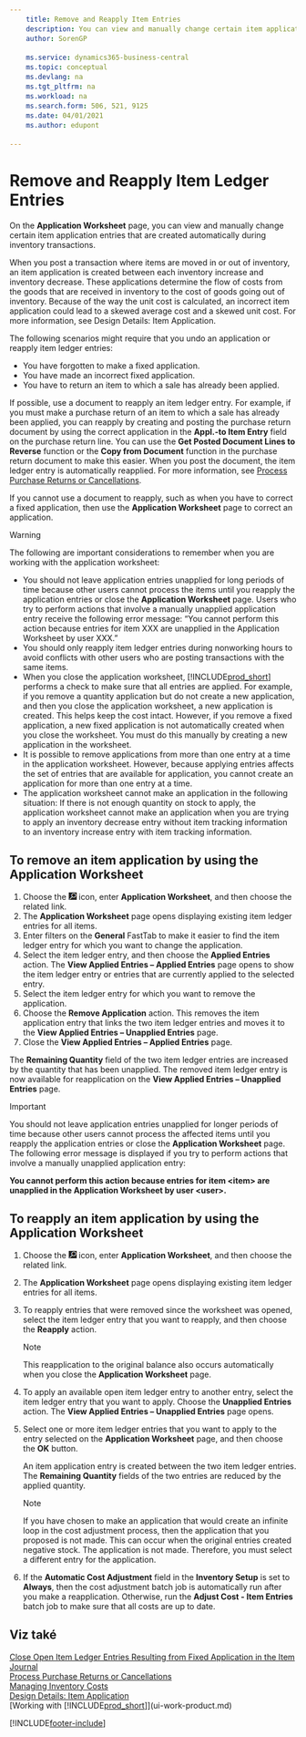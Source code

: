 ```yaml
---
    title: Remove and Reapply Item Entries
    description: You can view and manually change certain item application entries that are created automatically during inventory transactions.
    author: SorenGP

    ms.service: dynamics365-business-central
    ms.topic: conceptual
    ms.devlang: na
    ms.tgt_pltfrm: na
    ms.workload: na
    ms.search.form: 506, 521, 9125
    ms.date: 04/01/2021
    ms.author: edupont

---
```

# Remove and Reapply Item Ledger Entries
On the **Application Worksheet** page, you can view and manually change certain item application entries that are created automatically during inventory transactions.

When you post a transaction where items are moved in or out of inventory, an item application is created between each inventory increase and inventory decrease. These applications determine the flow of costs from the goods that are received in inventory to the cost of goods going out of inventory. Because of the way the unit cost is calculated, an incorrect item application could lead to a skewed average cost and a skewed unit cost. For more information, see Design Details: Item Application.

The following scenarios might require that you undo an application or reapply item ledger entries:

- You have forgotten to make a fixed application.
- You have made an incorrect fixed application.
- You have to return an item to which a sale has already been applied.

If possible, use a document to reapply an item ledger entry. For example, if you must make a purchase return of an item to which a sale has already been applied, you can reapply by creating and posting the purchase return document by using the correct application in the **Appl.-to Item Entry** field on the purchase return line. You can use the **Get Posted Document Lines to Reverse** function or the **Copy from Document** function in the purchase return document to make this easier. When you post the document, the item ledger entry is automatically reapplied. For more information, see [Process Purchase Returns or Cancellations](purchasing-how-process-purchase-returns-cancellations.md).

If you cannot use a document to reapply, such as when you have to correct a fixed application, then use the **Application Worksheet** page to correct an application.

> [!Warning]  
> The following are important considerations to remember when you are working with the application worksheet:
> - You should not leave application entries unapplied for long periods of time because other users cannot process the items until you reapply the application entries or close the **Application Worksheet** page. Users who try to perform actions that involve a manually unapplied application entry receive the following error message: “You cannot perform this action because entries for item XXX are unapplied in the Application Worksheet by user XXX.”
> - You should only reapply item ledger entries during nonworking hours to avoid conflicts with other users who are posting transactions with the same items.
> - When you close the application worksheet, [!INCLUDE[prod_short](includes/prod_short.md)] performs a check to make sure that all entries are applied. For example, if you remove a quantity application but do not create a new application, and then you close the application worksheet, a new application is created. This helps keep the cost intact. However, if you remove a fixed application, a new fixed application is not automatically created when you close the worksheet. You must do this manually by creating a new application in the worksheet.
> - It is possible to remove applications from more than one entry at a time in the application worksheet. However, because applying entries affects the set of entries that are available for application, you cannot create an application for more than one entry at a time.
> - The application worksheet cannot make an application in the following situation: If there is not enough quantity on stock to apply, the application worksheet cannot make an application when you are trying to apply an inventory decrease entry without item tracking information to an inventory increase entry with item tracking information.

## To remove an item application by using the Application Worksheet

1. Choose the ![Lightbulb that opens the Tell Me feature 1.](media/ui-search/search_small.png "Tell me what you want to do") icon, enter **Application Worksheet**, and then choose the related link.
2. The **Application Worksheet** page opens displaying existing item ledger entries for all items.
3. Enter filters on the **General** FastTab to make it easier to find the item ledger entry for which you want to change the application.
4. Select the item ledger entry, and then choose the **Applied Entries** action. The **View Applied Entries – Applied Entries** page opens to show the item ledger entry or entries that are currently applied to the selected entry.
5. Select the item ledger entry for which you want to remove the application.
6. Choose the **Remove Application** action. This removes the item application entry that links the two item ledger entries and moves it to the **View Applied Entries – Unapplied Entries** page.
7. Close the **View Applied Entries – Applied Entries** page.

The **Remaining Quantity** field of the two item ledger entries are increased by the quantity that has been unapplied. The removed item ledger entry is now available for reapplication on the **View Applied Entries – Unapplied Entries** page.

> [!IMPORTANT]  
> You should not leave application entries unapplied for longer periods of time because other users cannot process the affected items until you reapply the application entries or close the **Application Worksheet** page. The following error message is displayed if you try to perform actions that involve a manually unapplied application entry:
>
> **You cannot perform this action because entries for item \<item\> are unapplied in the Application Worksheet by user \<user\>.**

## To reapply an item application by using the Application Worksheet

1. Choose the ![Lightbulb that opens the Tell Me feature 2.](media/ui-search/search_small.png "Tell me what you want to do") icon, enter **Application Worksheet**, and then choose the related link.
2. The **Application Worksheet** page opens displaying existing item ledger entries for all items.
3. To reapply entries that were removed since the worksheet was opened, select the item ledger entry that you want to reapply, and then choose the **Reapply** action.

   > [!NOTE]  
   > This reapplication to the original balance also occurs automatically when you close the **Application Worksheet** page.
4. To apply an available open item ledger entry to another entry, select the item ledger entry that you want to apply. Choose the **Unapplied Entries** action. The **View Applied Entries – Unapplied Entries** page opens.
5. Select one or more item ledger entries that you want to apply to the entry selected on the **Application Worksheet** page, and then choose the **OK** button.

   An item application entry is created between the two item ledger entries. The **Remaining Quantity** fields of the two entries are reduced by the applied quantity.

   > [!NOTE]  
   > If you have chosen to make an application that would create an infinite loop in the cost adjustment process, then the application that you proposed is not made. This can occur when the original entries created negative stock. The application is not made. Therefore, you must select a different entry for the application.
6. If the **Automatic Cost Adjustment** field in the **Inventory Setup** is set to **Always**, then the cost adjustment batch job is automatically run after you make a reapplication. Otherwise, run the **Adjust Cost - Item Entries** batch job to make sure that all costs are up to date.

## Viz také

[Close Open Item Ledger Entries Resulting from Fixed Application in the Item Journal](finance-how-to-close-open-item-ledger-entries-resulting-from-fixed-application-in-the-item-journal.md)  
[Process Purchase Returns or Cancellations](purchasing-how-process-purchase-returns-cancellations.md)  
[Managing Inventory Costs](finance-manage-inventory-costs.md)   
[Design Details: Item Application](design-details-item-application.md)  
[Working with [!INCLUDE[prod_short](includes/prod_short.md)]](ui-work-product.md)


[!INCLUDE[footer-include](includes/footer-banner.md)]
